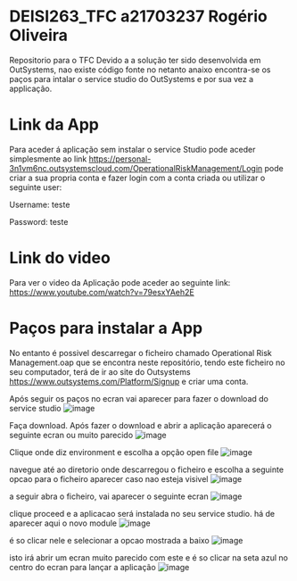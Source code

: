 # DEISI263_TFC a21703237 Rogério Oliveira
Repositorio para o TFC
Devido a a solução ter sido desenvolvida em OutSystems, nao existe código fonte no netanto anaixo encontra-se os paços para intalar o service studio do OutSystems e por sua vez a applicação.

# Link da App
Para aceder á aplicação sem instalar o service Studio pode aceder simplesmente ao link https://personal-3n1vm6nc.outsystemscloud.com/OperationalRiskManagement/Login
pode criar a sua propria conta e fazer login com a conta criada ou utilizar o seguinte user:

Username: teste

Password: teste


# Link do video 
Para ver o video da Aplicação pode aceder ao seguinte link: https://www.youtube.com/watch?v=79esxYAeh2E

# Paços para instalar a App
No entanto é possivel descarregar o ficheiro chamado Operational Risk Management.oap que se encontra neste repositório, tendo este ficheiro no seu computador, terá de ir ao site do Outsystems https://www.outsystems.com/Platform/Signup e criar uma conta. 

Após seguir os paços no ecran vai aparecer para fazer o download do service studio
![image](https://user-images.githubusercontent.com/43983639/164987999-3e848cce-eb7e-450c-adf4-f78bc09235ba.png)

Faça download.
Após fazer o download e abrir a aplicação aparecerá o seguinte ecran ou muito parecido
![image](https://user-images.githubusercontent.com/43983639/164988096-34372bc6-b777-4d1f-883b-0f6508789e13.png)

Clique onde diz environment e escolha a opção open file
![image](https://user-images.githubusercontent.com/43983639/164988168-6e2d5a56-cfd3-43d2-acd5-476d89bb048d.png)

navegue até ao diretorio onde descarregou o ficheiro e escolha a seguinte opcao para o ficheiro aparecer caso nao esteja visivel
![image](https://user-images.githubusercontent.com/43983639/164988229-d812cf41-9c1e-4bac-9c23-00f729ed6bdd.png)

a seguir abra o ficheiro, vai aparecer o seguinte ecran
![image](https://user-images.githubusercontent.com/43983639/164988257-d9f8aa4c-8e0e-4092-8a87-14950379bc76.png)

clique proceed e a aplicacao será instalada no seu service studio.
há de aparecer aqui o novo module
![image](https://user-images.githubusercontent.com/43983639/164988343-33debfe0-c4df-4455-8da2-d52f1de5501a.png)


é so clicar nele e selecionar a opcao mostrada a baixo
![image](https://user-images.githubusercontent.com/43983639/164988368-3a0e1cf2-24b4-4a76-a3de-12f96b47ead0.png)

isto irá abrir um ecran muito parecido com este e é so clicar na seta azul no centro do ecran para lançar a aplicação
![image](https://user-images.githubusercontent.com/43983639/164988420-9bd86f8f-5866-404a-bf1e-c5ac9c0e859e.png)



